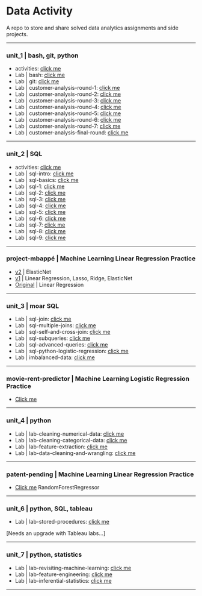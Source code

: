 # Data Activity
A repo to store and share solved data analytics assignments and side projects.
______________________
### **unit_1** | bash, git, python
* activities: [click me](https://github.com/isi-mube/iron-labs/tree/main/unit_1_py/Activites)
* Lab | bash: [click me](https://github.com/isi-mube/iron-labs/tree/main/unit_1_py/lab-bash)
* Lab | git: [click me](https://github.com/isi-mube/iron-labs/tree/main/unit_1_py/lab-git)
* Lab | customer-analysis-round-1: [click me](https://github.com/isi-mube/iron-labs/tree/main/unit_1_py/lab-customer-analysis-round-1)
* Lab | customer-analysis-round-2: [click me](https://github.com/isi-mube/iron-labs/tree/main/unit_1_py/lab-customer-analysis-round-2)
* Lab | customer-analysis-round-3: [click me](https://github.com/isi-mube/iron-labs/tree/main/unit_1_py/lab-customer-analysis-round-3)
* Lab | customer-analysis-round-4: [click me](https://github.com/isi-mube/iron-labs/tree/main/unit_1_py/lab-customer-analysis-round-4)
* Lab | customer-analysis-round-5: [click me](https://github.com/isi-mube/iron-labs/tree/main/unit_1_py/lab-customer-analysis-round-5)
* Lab | customer-analysis-round-6: [click me](https://github.com/isi-mube/iron-labs/tree/main/unit_1_py/lab-customer-analysis-round-6)
* Lab | customer-analysis-round-7: [click me](https://github.com/isi-mube/iron-labs/tree/main/unit_1_py/lab-customer-analysis-round-7)
* Lab | customer-analysis-final-round: [click me](https://github.com/isi-mube/iron-labs/tree/main/unit_1_py/lab-customer-analysis-final-round)

_______________________

### **unit_2** | SQL
* activities: [click me](https://github.com/isi-mube/iron-labs/tree/main/unit_2_sql/Activities)
* Lab | sql-intro: [click me](https://github.com/isi-mube/iron-labs/tree/main/unit_2_sql/lab-sql-intro)
* Lab | sql-basics: [click me](https://github.com/isi-mube/iron-labs/tree/main/unit_2_sql/lab-sql-basics)
* Lab | sql-1: [click me](https://github.com/isi-mube/iron-labs/tree/main/unit_1_py/lab-bash)
* Lab | sql-2: [click me](https://github.com/isi-mube/iron-labs/tree/main/unit_2_sql/lab-sql-2)
* Lab | sql-3: [click me](https://github.com/isi-mube/iron-labs/tree/main/unit_2_sql/lab-sql-3)
* Lab | sql-4: [click me](https://github.com/isi-mube/iron-labs/tree/main/unit_2_sql/lab-sql-4)
* Lab | sql-5: [click me](https://github.com/isi-mube/iron-labs/tree/main/unit_2_sql/lab-sql-5)
* Lab | sql-6: [click me](https://github.com/isi-mube/iron-labs/tree/main/unit_2_sql/lab-sql-6)
* Lab | sql-7: [click me](https://github.com/isi-mube/iron-labs/tree/main/unit_2_sql/lab-sql-7)
* Lab | sql-8: [click me](https://github.com/isi-mube/iron-labs/tree/main/unit_2_sql/lab-sql-8)
* Lab | sql-9: [click me](https://github.com/isi-mube/iron-labs/tree/main/unit_2_sql/lab-sql-9)

_______________________

### **project-mbappé** | Machine Learning Linear Regression Practice
* [v2](https://github.com/isi-mube/mbappe-project/blob/main/notebook/project-mbapp%C3%A9.ipynb) | ElasticNet
* [v1](https://github.com/isi-mube/iron-labs/blob/main/project-mbappe/project-mbapp%C3%A9.ipynb) | Linear Regression, Lasso, Ridge, ElasticNet
* [Original](https://github.com/isi-mube/data_mid_bootcamp_project_FIFA_MoneyBall) | Linear Regression

______________________

### **unit_3** | moar SQL
* Lab | sql-join: [click me](https://github.com/isi-mube/iron-labs/tree/main/unit_3_sql/lab_sql_join)
* Lab | sql-multiple-joins: [click me](https://github.com/isi-mube/iron-labs/tree/main/unit_3_sql/lab_sql_multiple_joins)
* Lab | sql-self-and-cross-join: [click me](https://github.com/isi-mube/iron-labs/blob/main/unit_3_sql/lab_sql_self_and_cross_join_imb_solution.sql)
* Lab | sql-subqueries: [click me](https://github.com/isi-mube/iron-labs/blob/main/unit_3_sql/lab_sql_subqueries_imb_solution.sql)
* Lab | sql-advanced-queries: [click me](https://github.com/isi-mube/iron-labs/blob/main/unit_3_sql/lab_sql_advancedqueries_imb_solution.sql)
* Lab | sql-python-logistic-regression: [click me](https://github.com/isi-mube/movie-rent-predictor)
* Lab | imbalanced-data: [click me](https://github.com/isi-mube/iron-labs/tree/main/unit_3_sql/lab-imbalanced-data)

_______________________

### **movie-rent-predictor** | Machine Learning Logistic Regression Practice
* [Click me](https://github.com/isi-mube/movie-rent-predictor)

______________________

### **unit_4** | python
* Lab | lab-cleaning-numerical-data: [click me](https://github.com/isi-mube/iron-labs/tree/main/unit_4_py/lab-cleaning-numerical-data)
* Lab | lab-cleaning-categorical-data: [click me](https://github.com/isi-mube/iron-labs/tree/main/unit_4_py/lab-cleaning-categorical-data)
* Lab | lab-feature-extraction: [click me](https://github.com/isi-mube/iron-labs/tree/main/unit_4_py/lab-feature-extraction)
* Lab | lab-data-cleaning-and-wrangling: [click me](https://github.com/isi-mube/iron-labs/blob/main/unit_4_py/lab-data-cleaning-and-wrangling/02_solution/imb_solution.ipynb)

______________________

### **patent-pending** | Machine Learning Linear Regression Practice
* [Click me](https://github.com/isi-mube/patent-pending) RandomForestRegressor

______________________

### **unit_6** | python, SQL, tableau
* Lab | lab-stored-procedures: [click me](https://github.com/isi-mube/iron-labs/blob/main/unit_6_tableau_sql/lab-stored-procedures/imb_solution_last_sql.sql)

[Needs an upgrade with Tableau labs...]

______________________

### **unit_7** | python, statistics
* Lab | lab-revisiting-machine-learning: [click me](https://github.com/isi-mube/iron-labs/blob/main/unit_7_py/lab-revisiting-machine-learning/imb_solution.ipynb)
* Lab | lab-feature-engineering: [click me](https://github.com/isi-mube/iron-labs/blob/main/unit_7_py/lab-feature-engineering/imb_solution.ipynb)
* Lab | lab-inferential-statistics: [click me](https://github.com/isi-mube/iron-labs/blob/main/unit_7_py/lab-inferential-statistics/imb_solution.ipynb)

_______________________
